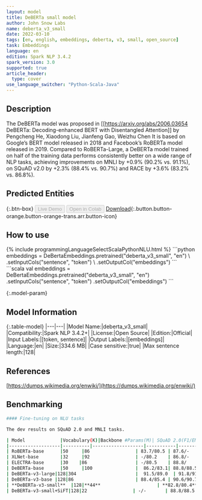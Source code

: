 ```yaml
---
layout: model
title: DeBERTa small model
author: John Snow Labs
name: deberta_v3_small
date: 2022-03-10
tags: [en, english, embeddings, deberta, v3, small, open_source]
task: Embeddings
language: en
edition: Spark NLP 3.4.2
spark_version: 3.0
supported: true
article_header:
  type: cover
use_language_switcher: "Python-Scala-Java"
---
```


## Description

The DeBERTa model was proposed in [[https://arxiv.org/abs/2006.03654 DeBERTa: Decoding-enhanced BERT with Disentangled Attention]] by Pengcheng He, Xiaodong Liu, Jianfeng Gao, Weizhu Chen It is based on Google’s BERT model released in 2018 and Facebook’s RoBERTa model released in 2019. Compared to RoBERTa-Large, a DeBERTa model trained on half of the training data performs consistently better on a wide range of NLP tasks, achieving improvements on MNLI by +0.9% (90.2% vs. 91.1%), on SQuAD v2.0 by +2.3% (88.4% vs. 90.7%) and RACE by +3.6% (83.2% vs. 86.8%).

## Predicted Entities



{:.btn-box}
<button class="button button-orange" disabled>Live Demo</button>
<button class="button button-orange" disabled>Open in Colab</button>
[Download](https://s3.amazonaws.com/auxdata.johnsnowlabs.com/public/models/deberta_v3_small_en_3.4.2_3.0_1646907849134.zip){:.button.button-orange.button-orange-trans.arr.button-icon}

## How to use



<div class="tabs-box" markdown="1">
{% include programmingLanguageSelectScalaPythonNLU.html %}
```python
embeddings = DeBertaEmbeddings.pretrained("deberta_v3_small", "en") \
      .setInputCols("sentence", "token") \
      .setOutputCol("embeddings")
```
```scala
val embeddings = DeBertaEmbeddings.pretrained("deberta_v3_small", "en")
      .setInputCols("sentence", "token")
      .setOutputCol("embeddings")
```
</div>

{:.model-param}
## Model Information

{:.table-model}
|---|---|
|Model Name:|deberta_v3_small|
|Compatibility:|Spark NLP 3.4.2+|
|License:|Open Source|
|Edition:|Official|
|Input Labels:|[token, sentence]|
|Output Labels:|[embeddings]|
|Language:|en|
|Size:|334.6 MB|
|Case sensitive:|true|
|Max sentence length:|128|

## References

[https://dumps.wikimedia.org/enwiki/](https://dumps.wikimedia.org/enwiki/)

## Benchmarking

```bash
#### Fine-tuning on NLU tasks

The dev results on SQuAD 2.0 and MNLI tasks.

| Model             |Vocabulary(K)|Backbone #Params(M)| SQuAD 2.0(F1/EM) | MNLI-m/mm(ACC)|
|-------------------|----------|-------------------|-----------|----------|
| RoBERTa-base      |50     |86                 | 83.7/80.5 | 87.6/-   |
| XLNet-base        |32     |92                 | -/80.2    | 86.8/-   |
| ELECTRA-base      |30    |86                  | -/80.5    | 88.8/    |
| DeBERTa-base      |50     |100                |  86.2/83.1| 88.8/88.5|
| DeBERTa-v3-large|128|304                      |  91.5/89.0  | 91.8/91.9        |
| DeBERTa-v3-base |128|86                       | 88.4/85.4 | 90.6/90.7|
| **DeBERTa-v3-small**  |128|**44**                     | **82.8/80.4** | **88.3/87.7**|
| DeBERTa-v3-small+SiFT|128|22                 | -/-       | 88.8/88.5|

```